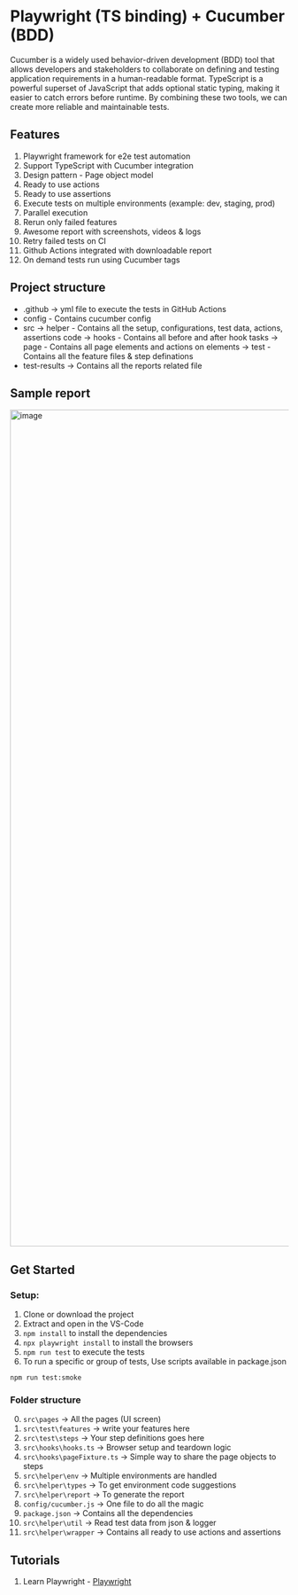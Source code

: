 # Playwright (TS binding) + Cucumber (BDD)

Cucumber is a widely used behavior-driven development (BDD) tool that allows developers and stakeholders to collaborate on defining and testing application requirements in a human-readable format. 
TypeScript is a powerful superset of JavaScript that adds optional static typing, making it easier to catch errors before runtime. By combining these two tools, we can create more reliable and maintainable tests.

## Features

1. Playwright framework for e2e test automation
2. Support TypeScript with Cucumber integration
3. Design pattern - Page object model
4. Ready to use actions
5. Ready to use assertions
6. Execute tests on multiple environments (example: dev, staging, prod)
7. Parallel execution
8. Rerun only failed features
9. Awesome report with screenshots, videos & logs
10. Retry failed tests on CI
11. Github Actions integrated with downloadable report
12. On demand tests run using Cucumber tags


## Project structure

- .github -> yml file to execute the tests in GitHub Actions
- config - Contains cucumber config
- src
    -> helper - Contains all the setup, configurations, test data, actions, assertions code
    -> hooks - Contains all before and after hook tasks
    -> page - Contains all page elements and actions on elements
    -> test - Contains all the feature files & step definations
- test-results -> Contains all the reports related file

## Sample report
<img width="1510" alt="image" src="https://github.com/maulikpatel890/playwright-cucumber-typescript/assets/45584539/f282a861-3a16-46bb-a88b-a380f2649301">



## Get Started

### Setup:

1. Clone or download the project
2. Extract and open in the VS-Code
3. `npm install` to install the dependencies
4. `npx playwright install` to install the browsers
5. `npm run test` to execute the tests
6. To run a specific or group of tests, Use scripts available in package.json
```
npm run test:smoke
```

### Folder structure
0. `src\pages` -> All the pages (UI screen)
1. `src\test\features` -> write your features here
2. `src\test\steps` -> Your step definitions goes here
3. `src\hooks\hooks.ts` -> Browser setup and teardown logic
4. `src\hooks\pageFixture.ts` -> Simple way to share the page objects to steps
5. `src\helper\env` -> Multiple environments are handled
6. `src\helper\types` -> To get environment code suggestions
7. `src\helper\report` -> To generate the report
8. `config/cucumber.js` -> One file to do all the magic
9. `package.json` -> Contains all the dependencies
10. `src\helper\util` -> Read test data from json & logger
11. `src\helper\wrapper` -> Contains all ready to use actions and assertions

## Tutorials
1. Learn Playwright - [Playwright](https://playwright.dev/)

